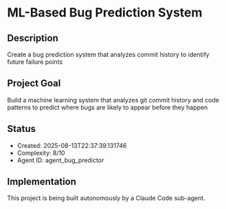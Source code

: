 # ML-Based Bug Prediction System

## Description
Create a bug prediction system that analyzes commit history to identify future failure points

## Project Goal
Build a machine learning system that analyzes git commit history and code patterns to predict where bugs are likely to appear before they happen

## Status
- Created: 2025-08-13T22:37:39.131746
- Complexity: 8/10
- Agent ID: agent_bug_predictor

## Implementation
This project is being built autonomously by a Claude Code sub-agent.
